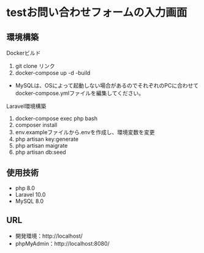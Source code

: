 # testお問い合わせフォームの入力画面
## 環境構築
Dockerビルド

1. git clone リンク
2. docker-compose up -d -build

* MySQLは、OSによって起動しない場合があるのでそれぞれのPCに合わせてdocker-compose.ymlファイルを編集してください。

Laravel環境構築

1. docker-compose exec php bash
2. composer install
3. env.exampleファイルから.envを作成し、環境変数を変更
4. php artisan key:generate
5. php artisan maigrate
6. php artisan db:seed

## 使用技術

* php 8.0
* Laravel 10.0
* MySQL 8.0

## URL

* 開発環境：http://localhost/
* phpMyAdmin：http://localhost:8080/

